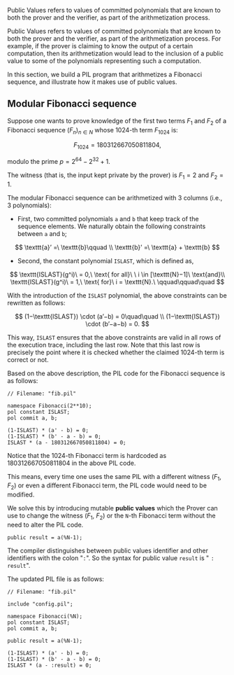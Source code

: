 Public Values refers to values of committed polynomials that are known to both the prover and the verifier, as part of the arithmetization process.

Public Values refers to values of committed polynomials that are known to both the prover and the verifier, as part of the arithmetization process. For example, if the prover is claiming to know the output of a certain computation, then its arithmetization would lead to the inclusion of a public value to some of the polynomials representing such a computation.

In this section, we build a PIL program that arithmetizes a Fibonacci sequence, and illustrate how it makes use of public values.

## Modular Fibonacci sequence

Suppose one wants to prove knowledge of the first two terms $F_1$ and $F_2$ of a Fibonacci sequence $(F_n)_{n \in N}$ whose $1024$-th term $F_{1024}$ is:

$$
F_{1024} = 180312667050811804,
$$

modulo the prime $p = 2^{64} − 2^{32} + 1$.

The witness (that is, the input kept private by the prover) is $F_1 = 2$ and $F_2 = 1$.

The modular Fibonacci sequence can be arithmetized with $3$ columns (i.e., $3$ polynomials):

- First, two committed polynomials $\texttt{a}$ and $\texttt{b}$ that keep track of the sequence elements. We naturally obtain the following constraints between $\texttt{a}$ and $\texttt{b}$;

 $$
 \texttt{a}’ =\ \texttt{b}\qquad \\
 \texttt{b}’ =\ \texttt{a} + \texttt{b}
 $$

- Second, the constant polynomial $\texttt{ISLAST}$, which is defined as,

 $$
 \texttt{ISLAST}(g^i)\ = 0,\ \text{ for all}\ \ i \in [\texttt{N}−1]\ \text{and}\\
 \texttt{ISLAST}(g^i)\ = 1,\ \text{ for}\ i = \texttt{N}.\ \qquad\qquad\quad
 $$

With the introduction of the $\texttt{ISLAST}$ polynomial, the above constraints can be rewritten as follows:

$$
(1−\texttt{ISLAST}) \cdot (a’−b) = 0\quad\quad \\
(1−\texttt{ISLAST}) \cdot (b’−a−b) = 0.
$$

This way, $\texttt{ISLAST}$ ensures that the above constraints are valid in all rows of the execution trace, including the last row. Note that this last row is precisely the point where it is checked whether the claimed $1024$-th term is correct or not.

Based on the above description, the PIL code for the Fibonacci sequence is as follows:

```
// Filename: "fib.pil"

namespace Fibonacci(2**10);
pol constant ISLAST;
pol commit a, b;

(1-ISLAST) * (a' - b) = 0;
(1-ISLAST) * (b' - a - b) = 0;
ISLAST * (a - 180312667050811804) = 0;
```

Notice that the $1024$-th Fibonacci term is hardcoded as $180312667050811804$ in the above PIL code.

This means, every time one uses the same PIL with a different witness ($F_1$, $F_2$) or even a different Fibonacci term, the PIL code would need to be modified.

We solve this by introducing mutable **public values** which the Prover can use to change the witness ($F_1$, $F_2$) or the $\texttt{N}$-th Fibonacci term without the need to alter the PIL code.

```
public result = a(%N-1);
```

The compiler distinguishes between public values identifier and other identifiers with the colon "$\mathtt{:}$". So the syntax for public value $\mathtt{result}$ is "$\mathtt{:result}$".

The updated PIL file is as follows:

```
// Filename: "fib.pil"

include "config.pil";

namespace Fibonacci(%N);
pol constant ISLAST;
pol commit a, b;

public result = a(%N-1);

(1-ISLAST) * (a' - b) = 0;
(1-ISLAST) * (b' - a - b) = 0;
ISLAST * (a - :result) = 0;
```
